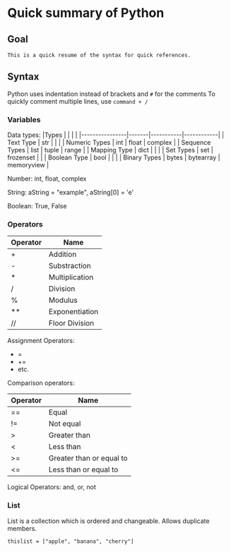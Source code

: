 # Quick summary of Python

## Goal
```
This is a quick resume of the syntax for quick references.
```

## Syntax

Python uses indentation instead of brackets and `#` for the comments
To quickly comment multiple lines, use `command + /`

### Variables

Data types:
|Types           |       |           |            |
|----------------|-------|-----------|------------|
| Text Type      | str   |           |            |
| Numeric Types  | int   | float     | complex    |
| Sequence Types | list  | tuple     | range      |
| Mapping Type   | dict  |           |            |
| Set Types      | set   | frozenset |            |
| Boolean Type   | bool  |           |            |
| Binary Types   | bytes | bytearray | memoryview |


Number: int, float, complex

String: aString = "example", aString[0] = 'e' 

Boolean: True, False

### Operators

| Operator | Name           |
|----------|----------------|
| +        | Addition       |
| -        | Substraction   | 
| *        | Multiplication |
| /        | Division       |
| %        | Modulus        |
| **       | Exponentiation |
| //       | Floor Division |

Assignment Operators:
   - =
   - +=
   - etc.

Comparison operators:

| Operator | Name                     |
|----------|--------------------------|
| ==       | Equal                    |
| !=       | Not equal                |
| >        | Greater than             |
| <        | Less than                |
| >=       | Greater than or equal to |
| <=       | Less than or equal to    |

Logical Operators: and, or, not

### List
List is a collection which is ordered and changeable. Allows duplicate members.

`thislist = ["apple", "banana", "cherry"]`
